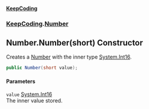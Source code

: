 #### [KeepCoding](index.md 'index')
### [KeepCoding](KeepCoding.md 'KeepCoding').[Number](Number.md 'KeepCoding.Number')
## Number.Number(short) Constructor
Creates a [Number](Number.md 'KeepCoding.Number') with the inner type [System.Int16](https://docs.microsoft.com/en-us/dotnet/api/System.Int16 'System.Int16').  
```csharp
public Number(short value);
```
#### Parameters
<a name='KeepCoding.Number.Number(short).value'></a>
`value` [System.Int16](https://docs.microsoft.com/en-us/dotnet/api/System.Int16 'System.Int16')  
The inner value stored.
  
